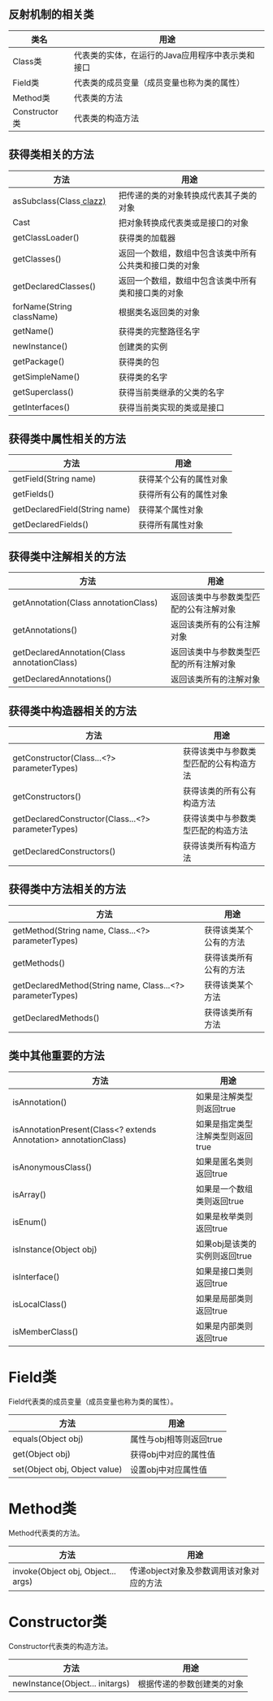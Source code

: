 
## 反射机制的相关类

| 类名 | 用途 |  
| --- | --- |  
| Class类 | 代表类的实体，在运行的Java应用程序中表示类和接口 |  
| Field类 | 代表类的成员变量（成员变量也称为类的属性） |
| Method类 | 代表类的方法 | 
| Constructor类 | 代表类的构造方法 | 



## 获得类相关的方法

| 方法  | 用途 |
| --- | --- |
| asSubclass(Class<U> clazz)  |  把传递的类的对象转换成代表其子类的对象 |
| Cast  |   把对象转换成代表类或是接口的对象 |
| getClassLoader()  |   获得类的加载器 |
| getClasses()  |   返回一个数组，数组中包含该类中所有公共类和接口类的对象 |
| getDeclaredClasses()  |   返回一个数组，数组中包含该类中所有类和接口类的对象 |
| forName(String className)  |  根据类名返回类的对象 |
| getName()  |  获得类的完整路径名字 |
| newInstance()  |  创建类的实例 |
| getPackage()  |   获得类的包 |
| getSimpleName()  |    获得类的名字 |
| getSuperclass()   |   获得当前类继承的父类的名字 |
| getInterfaces()   |   获得当前类实现的类或是接口 |
 
 
## 获得类中属性相关的方法
| 方法 | 用途 |
| --- | --- |
| getField(String name) | 获得某个公有的属性对象 |
| getFields() | 获得所有公有的属性对象 |
| getDeclaredField(String name) | 获得某个属性对象 |
| getDeclaredFields() | 获得所有属性对象 |

## 获得类中注解相关的方法
| 方法 | 用途 |
| --- | --- |
| getAnnotation(Class<A> annotationClass) | 返回该类中与参数类型匹配的公有注解对象
| getAnnotations() | 返回该类所有的公有注解对象
| getDeclaredAnnotation(Class<A> annotationClass) | 返回该类中与参数类型匹配的所有注解对象
| getDeclaredAnnotations() | 返回该类所有的注解对象

## 获得类中构造器相关的方法

方法 | 用途
| --- | --- |
getConstructor(Class...<?> parameterTypes) | 获得该类中与参数类型匹配的公有构造方法
getConstructors() | 获得该类的所有公有构造方法
getDeclaredConstructor(Class...<?> parameterTypes) | 获得该类中与参数类型匹配的构造方法
getDeclaredConstructors() | 获得该类所有构造方法

## 获得类中方法相关的方法

方法 | 用途
| --- | --- |
getMethod(String name, Class...<?> parameterTypes) | 获得该类某个公有的方法
getMethods() | 获得该类所有公有的方法
getDeclaredMethod(String name, Class...<?> parameterTypes) | 获得该类某个方法
getDeclaredMethods() | 获得该类所有方法

## 类中其他重要的方法
方法 | 用途
| --- | --- |
isAnnotation() | 如果是注解类型则返回true
isAnnotationPresent(Class<? extends Annotation> annotationClass) | 如果是指定类型注解类型则返回true
isAnonymousClass() | 如果是匿名类则返回true
isArray() | 如果是一个数组类则返回true
isEnum() | 如果是枚举类则返回true
isInstance(Object obj) | 如果obj是该类的实例则返回true
isInterface() | 如果是接口类则返回true
isLocalClass() | 如果是局部类则返回true
isMemberClass() | 如果是内部类则返回true

# Field类
Field代表类的成员变量（成员变量也称为类的属性）。

方法 | 用途
| --- | --- |
equals(Object obj) | 属性与obj相等则返回true
get(Object obj) | 获得obj中对应的属性值
set(Object obj, Object value) | 设置obj中对应属性值

# Method类
Method代表类的方法。

方法 | 用途
| --- | --- |
invoke(Object obj, Object... args) | 传递object对象及参数调用该对象对应的方法

# Constructor类
Constructor代表类的构造方法。

方法 | 用途
| --- | --- |
newInstance(Object... initargs) | 根据传递的参数创建类的对象

